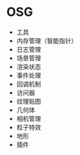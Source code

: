 
# OSG 

- 工具
- 内存管理（智能指针）
- 日志管理
- 场景管理
- 渲染状态
- 事件处理
- 回调机制
- 访问器
- 纹理贴图
- 几何体
- 相机管理
- 粒子特效
- 地形
- 插件